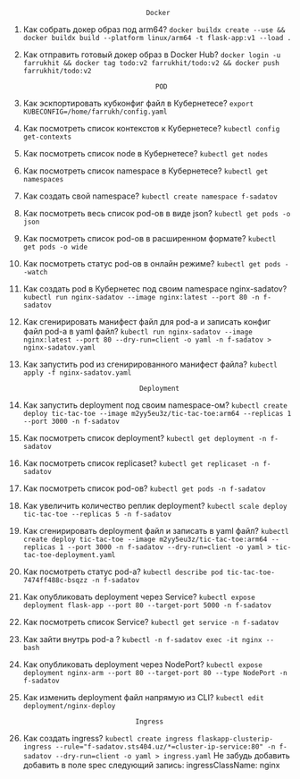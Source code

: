                                       Docker

1) Как собрать докер образ под arm64? ```docker buildx create --use && docker buildx build --platform linux/arm64 -t flask-app:v1 --load .```
2) Как отправить готовый докер образ в Docker Hub? ```docker login -u farrukhit && docker tag todo:v2 farrukhit/todo:v2 && docker push farrukhit/todo:v2```
                                        
                                        
                                        POD


1) Как эскпортировать кубконфиг файл в Кубернетесе?  ```export KUBECONFIG=/home/farrukh/config.yaml```
2) Как посмотреть список контекстов к Кубернетесе?  ```kubectl config get-contexts```
3) Как посмотреть список node в Кубернетесе? ```kubectl get nodes```
4) Как посмотреть список namespace в Кубернетесе? ```kubectl get namespaces```
5) Как создать свой namespace? ```kubectl create namespace f-sadatov```
6) Как посмотреть весь список pod-ов в виде json? ```kubectl get pods -o json```
7) Как посмотреть список pod-ов в расширенном формате? ```kubectl get pods -o wide```
8) Как посмотреть статус pod-ов в онлайн режиме? ```kubectl get pods --watch```
9) Как создать pod в Кубернетес под своим namespace nginx-sadatov?  ```kubectl run nginx-sadatov --image nginx:latest --port 80 -n f-sadatov```
10) Как сгенирировать манифест файл для pod-a и записать конфиг файл pod-а в yaml файл? ```kubectl run nginx-sadatov --image nginx:latest --port 80 --dry-run=client -o yaml -n f-sadatov > nginx-sadatov.yaml```
11) Как запустить pod из сгенирированного манифест файла? ```kubectl apply -f nginx-sadatov.yaml```


                                     Deployment
1) Как запустить deployment под своим namespace-ом?  ```kubectl create deploy tic-tac-toe --image m2yy5eu3z/tic-tac-toe:arm64 --replicas 1 --port 3000 -n f-sadatov```
2) Как посмотреть список deployment? ```kubectl get deployment -n f-sadatov```
3) Как посмотреть список replicaset? ```kubectl get replicaset -n f-sadatov```
4) Как посмотреть список pod-ов? ```kubectl get pods -n f-sadatov```
5) Как увеличить количество реплик deployment? ```kubectl scale deploy tic-tac-toe --replicas 5 -n f-sadatov```
6) Как сгенирировать deployment файл и записать в yaml файл? ```kubectl create deploy tic-tac-toe --image m2yy5eu3z/tic-tac-toe:arm64 --replicas 1 --port 3000 -n f-sadatov --dry-run=client -o yaml > tic-tac-toe-deployment.yaml```
7) Как посмотреть статус pod-a? ```kubectl describe pod tic-tac-toe-7474ff488c-bsqzz -n f-sadatov```
8) Как опубликовать deployment через Service? ```kubectl expose deployment flask-app --port 80 --target-port 5000 -n f-sadatov```
9) Как посмотреть список Service? ```kubectl get service -n f-sadatov```
10) Как зайти внутрь pod-a ? ```kubectl -n f-sadatov exec -it nginx -- bash```
11) Как опубликовать deployment через NodePort? ```kubectl expose deployment nginx-arm --port 80 --target-port 80 --type NodePort -n f-sadatov```
13) Как изменить deployment файл напрямую из CLI? ```kubectl edit deployment/nginx-deploy```

                                    Ingress
1) Как создать ingress? ```kubectl create ingress flaskapp-clusterip-ingress --rule="f-sadatov.sts404.uz/*=cluster-ip-service:80" -n f-sadatov --dry-run=client -o yaml > ingress.yaml```
   Не забудь добавить добавить в поле spec следующий запись:   ingressClassName: nginx
